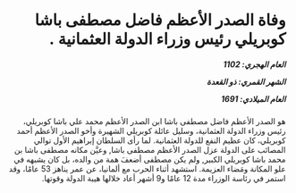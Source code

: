<h1 dir="rtl">وفاة الصدر الأعظم فاضل مصطفى باشا كوبريلي رئيس وزراء الدولة العثمانية .</h1>

<h5 dir="rtl">العام الهجري:  1102

الشهر القمري: ذو القعدة

العام الميلادي: 1691</h5>

<p dir="rtl">هو الصدر الأعظم فاضل مصطفى باشا ابن الصدر الأعظم محمد علي باشا كوبريلي، رئيس وزراء الدولة العثمانية، وسليل عائلة كوبريلي الشهيرة وأخو الصدر الأعظم أحمد كوبريلي، كان عظيم النفع للدولة العثمانية. لما رأى السلطان إبراهيم الأول توالي المصائب على الدولة عزل الصدر الأعظم مصطفى باشا, وعيَّن مكانه مصطفى باشا بن محمد باشا كوبريلي الكبير, ولم يكن مصطفى أضعفَ همة من والده، بل كان يشبهه في علو المكانة ومَضاء العزيمة. استشهد أثناء الحرب مع ألمانيا، عن عمر يناهز 53 عامًا، وقد استمر في رئاسة الوزراء مدة 12 عامًا و9 أشهر أعاد خلالها هيبة الدولة وقوتها.</p></br>
